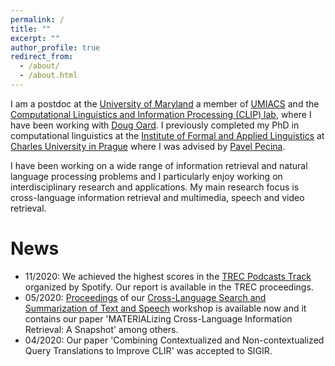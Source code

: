 ```yaml
---
permalink: /
title: ""
excerpt: ""
author_profile: true
redirect_from: 
  - /about/
  - /about.html
---
```


I am a postdoc at the [University of Maryland](https://umd.edu) a member of [UMIACS](https://www.umiacs.umd.edu/) and the [Computational Linguistics and Information Processing (CLIP) lab](https://wiki.umiacs.umd.edu/clip/), where I have been working with [Doug Oard](https://user.eng.umd.edu/~oard/). I previously completed my PhD in computational linguistics at the [Institute of Formal and Applied Linguistics](http://ufal.mff.cuni.cz/) at [Charles University in Prague](https://cuni.cz/) where I was advised by [Pavel Pecina](http://ufal.mff.cuni.cz/~pecina/index.html). 

I have been working on a wide range of information retrieval and natural language processing problems and I particularly enjoy working on interdisciplinary research and applications. My main research focus is cross-language information retrieval and multimedia, speech and video retrieval. 

News
======
* 11/2020: We achieved the highest scores in the [TREC Podcasts Track](https://podcastsdataset.byspotify.com/) organized by Spotify. Our report is available in the TREC proceedings.
* 05/2020: [Proceedings](https://lrec2020.lrec-conf.org/media/proceedings/Workshops/Books/CLSSTS2020book.pdf) of our [Cross-Language Search and Summarization of Text and Speech](http://users.umiacs.umd.edu/~oard/clssts/) workshop is available now and it contains our paper 'MATERIALizing Cross-Language Information Retrieval: A Snapshot' among others.
* 04/2020: Our paper 'Combining Contextualized and Non-contextualized Query Translations to Improve CLIR' was accepted to SIGIR.
